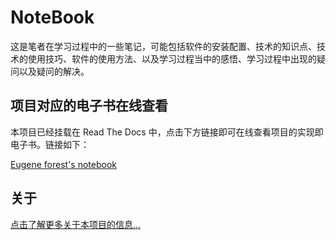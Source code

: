 # NoteBook

这是笔者在学习过程中的一些笔记，可能包括软件的安装配置、技术的知识点、技术的使用技巧、软件的使用方法、以及学习过程当中的感悟、学习过程中出现的疑问以及疑问的解决。

## 项目对应的电子书在线查看

本项目已经挂载在 Read The Docs 中，点击下方链接即可在线查看项目的实现即电子书。链接如下：

[Eugene forest's notebook](https://studynotes.readthedocs.io/zh/latest/)



## 关于

[点击了解更多关于本项目的信息...](./About.md)


